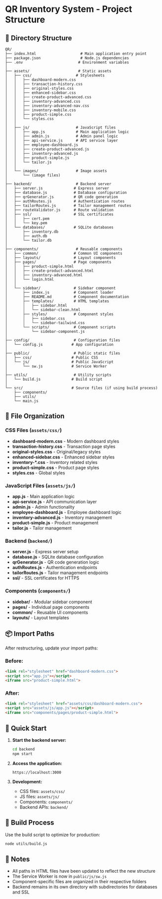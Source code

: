 # QR Inventory System - Project Structure

## 📁 Directory Structure

```
QR/
├── index.html                    # Main application entry point
├── package.json                  # Node.js dependencies
├── .env                         # Environment variables
│
├── assets/                      # Static assets
│   ├── css/                    # Stylesheets
│   │   ├── dashboard-modern.css
│   │   ├── transaction-history.css
│   │   ├── original-styles.css
│   │   ├── enhanced-sidebar.css
│   │   ├── create-product-advanced.css
│   │   ├── inventory-advanced.css
│   │   ├── inventory-advanced-nav.css
│   │   ├── inventory-mobile.css
│   │   ├── product-simple.css
│   │   └── styles.css
│   │
│   ├── js/                     # JavaScript files
│   │   ├── app.js              # Main application logic
│   │   ├── admin.js            # Admin panel logic
│   │   ├── api-service.js      # API service layer
│   │   ├── employee-dashboard.js
│   │   ├── create-product-advanced.js
│   │   ├── inventory-advanced.js
│   │   ├── product-simple.js
│   │   └── tailor.js
│   │
│   └── images/                 # Image assets
│       └── (image files)
│
├── backend/                    # Backend server
│   ├── server.js              # Express server
│   ├── database.js            # Database configuration
│   ├── qrGenerator.js         # QR code generation
│   ├── authRoutes.js          # Authentication routes
│   ├── tailorRoutes.js        # Tailor management routes
│   ├── routeValidator.js      # Route validation
│   ├── ssl/                   # SSL certificates
│   │   ├── cert.pem
│   │   └── key.pem
│   └── databases/             # SQLite databases
│       ├── inventory.db
│       ├── auth.db
│       └── tailor.db
│
├── components/                 # Reusable components
│   ├── common/                # Common UI components
│   ├── layouts/               # Layout components
│   ├── pages/                 # Page components
│   │   ├── product-simple.html
│   │   ├── create-product-advanced.html
│   │   ├── inventory-advanced.html
│   │   └── login.html
│   │
│   └── sidebar/               # Sidebar component
│       ├── index.js           # Component loader
│       ├── README.md          # Component documentation
│       ├── templates/         # HTML templates
│       │   ├── sidebar.html
│       │   └── sidebar-clean.html
│       ├── styles/            # Component styles
│       │   ├── sidebar.css
│       │   └── sidebar-tailwind.css
│       └── scripts/           # Component scripts
│           └── sidebar-component.js
│
├── config/                    # Configuration files
│   └── config.js             # App configuration
│
├── public/                    # Public static files
│   ├── css/                  # Public CSS
│   └── js/                   # Public JavaScript
│       └── sw.js             # Service Worker
│
├── utils/                     # Utility scripts
│   └── build.js              # Build script
│
└── src/                      # Source files (if using build process)
    ├── components/
    ├── utils/
    └── main.js
```

## 🔧 File Organization

### CSS Files (`assets/css/`)
- **dashboard-modern.css** - Modern dashboard styles
- **transaction-history.css** - Transaction page styles
- **original-styles.css** - Original/legacy styles
- **enhanced-sidebar.css** - Enhanced sidebar styles
- **inventory-*.css** - Inventory related styles
- **product-simple.css** - Product page styles
- **styles.css** - Global styles

### JavaScript Files (`assets/js/`)
- **app.js** - Main application logic
- **api-service.js** - API communication layer
- **admin.js** - Admin functionality
- **employee-dashboard.js** - Employee dashboard logic
- **inventory-advanced.js** - Inventory management
- **product-simple.js** - Product management
- **tailor.js** - Tailor management

### Backend (`backend/`)
- **server.js** - Express server setup
- **database.js** - SQLite database configuration
- **qrGenerator.js** - QR code generation logic
- **authRoutes.js** - Authentication endpoints
- **tailorRoutes.js** - Tailor management endpoints
- **ssl/** - SSL certificates for HTTPS

### Components (`components/`)
- **sidebar/** - Modular sidebar component
- **pages/** - Individual page components
- **common/** - Reusable UI components
- **layouts/** - Layout templates

## 📦 Import Paths

After restructuring, update your import paths:

### Before:
```html
<link rel="stylesheet" href="dashboard-modern.css">
<script src="app.js"></script>
<iframe src="product-simple.html">
```

### After:
```html
<link rel="stylesheet" href="assets/css/dashboard-modern.css">
<script src="assets/js/app.js"></script>
<iframe src="components/pages/product-simple.html">
```

## 🚀 Quick Start

1. **Start the backend server:**
   ```bash
   cd backend
   npm start
   ```

2. **Access the application:**
   ```
   https://localhost:3000
   ```

3. **Development:**
   - CSS files: `assets/css/`
   - JS files: `assets/js/`
   - Components: `components/`
   - Backend APIs: `backend/`

## 🔄 Build Process

Use the build script to optimize for production:
```bash
node utils/build.js
```

## 📝 Notes

- All paths in HTML files have been updated to reflect the new structure
- The Service Worker is now in `public/js/sw.js`
- Component-specific files are organized in their respective folders
- Backend remains in its own directory with subdirectories for databases and SSL